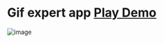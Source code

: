 # Gif expert app <a  target="_blank"  href="https://imrlopezag.github.io/Gif-expert-app">Play Demo</a>
![image](https://user-images.githubusercontent.com/88790737/209366748-488c7247-b018-40be-9b2f-2c9f42fe8420.png)

